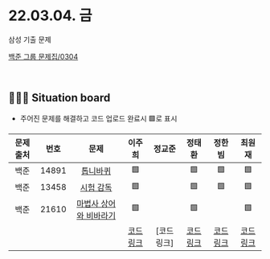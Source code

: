 # 22.03.04. 금
삼성 기출 문제
</br>

[백준 그룹 문제집/0304](https://www.acmicpc.net/group/workbook/view/13701/42636)

</br>

## 🧑🏽‍💻 Situation board
- 주어진 문제를 해결하고 코드 업로드 완료시 🟩로 표시

| 문제 출처   | 번호       | 문제      | 이주희  | 정교준  | 정태환  | 정한빔 | 최원재  |
| :--------: | :--------: | :--------: | :--------: | :-------: | :-------: | :-------: |  :-------: |
| 백준        | 14891      |[톱니바퀴](https://www.acmicpc.net/problem/14891)  |  🟩    |        |  🟩   |   🟩    |    🟩   |
| 백준        | 13458     |[시험 감독](https://www.acmicpc.net/problem/13458) |  🟩    |       |   🟩   |  🟩  | 🟩  |
| 백준        | 21610      |[마법사 상어와 비바라기](https://www.acmicpc.net/problem/21610) |   🟩   |       |  🟩    |    |  🟩 |
|             |           |           |  [코드링크](https://github.com/daejeon5-algostudy/AlgorithmStudy/blob/main/%EC%8A%A4%ED%84%B0%EB%94%94/0304/%EC%9D%B4%EC%A3%BC%ED%9D%AC/README.md) | [코드링크] | [코드링크](https://github.com/daejeon5-algostudy/AlgorithmStudy/tree/main/%EC%8A%A4%ED%84%B0%EB%94%94/0304/%EC%A0%95%ED%83%9C%ED%99%98) | [코드링크](https://github.com/daejeon5-algostudy/AlgorithmStudy/tree/main/%EC%8A%A4%ED%84%B0%EB%94%94/0304/%EC%A0%95%ED%95%9C%EB%B9%94) | [코드링크](https://github.com/daejeon5-algostudy/AlgorithmStudy/tree/main/%EC%8A%A4%ED%84%B0%EB%94%94/0304/%EC%B5%9C%EC%9B%90%EC%9E%AC)  |
